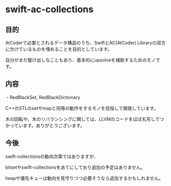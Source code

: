 # swift-ac-collections

## 目的

AtCoderで必要とされるデータ構造のうち、SwiftとAC(AtCoder) Libraryの双方に欠けているものを埋めることを目的としています。

自分がまだ駆け出しなこともあり、基本的にupsolveを補助するためのモノです。

## 内容

・RedBlackSet, RedBlackDictionary

C++のSTLのsetやmapと同等の動作をするモノを目指して開発しています。

木の回転や、木のリバランシングに関しては、LLVMのコードをほぼ丸写しでつかっています。ありがとうございます。

## 今後

swift-collectionsの動向次第ではありますが、

bitsetやswift-collectionsをあてにしており追加の予定はありません。

heapや優先キューは動向を見守りつつ必要そうなら追加するかもしれません。

